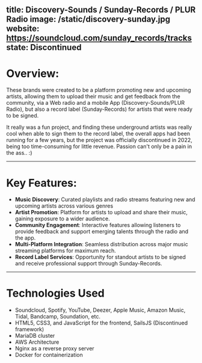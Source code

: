 title: Discovery-Sounds / Sunday-Records / PLUR Radio
image: /static/discovery-sunday.jpg
website: https://soundcloud.com/sunday_records/tracks
state: Discontinued
---

# Overview:
These brands were created to be a platform promoting new and upcoming artists, allowing them to upload their music and get feedback from the community, via a Web radio and a mobile App (Discovery-Sounds/PLUR Radio), but also a record label (Sunday-Records) for artists that were ready to be signed.

It really was a fun project, and finding these underground artists was really cool when able to sign them to the record label, the overall apps had been running for a few years, but the project was officially discontinued in 2022, being too time-consuming for little revenue.
Passion can't only be a pain in the ass.. :)

---
# Key Features:
- **Music Discovery**: Curated playlists and radio streams featuring new and upcoming artists across various genres
- **Artist Promotion**: Platform for artists to upload and share their music, gaining exposure to a wider audience.
- **Community Engagement**: Interactive features allowing listeners to provide feedback and support emerging talents through the radio and the app.
- **Multi-Platform Integration**: Seamless distribution across major music streaming platforms for maximum reach.
- **Record Label Services**: Opportunity for standout artists to be signed and receive professional support through Sunday-Records.

---
# Technologies Used
- Soundcloud, Spotify, YouTube, Deezer, Apple Music, Amazon Music, Tidal, Bandcamp, Soundation, etc.
- HTML5, CSS3, and JavaScript for the frontend, SailsJS (Discontinued framework)
- MariaDB cluster
- AWS Architecture
- Nginx as a reverse proxy server
- Docker for containerization
